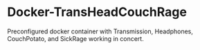 # Docker-TransHeadCouchRage
Preconfigured docker container with Transmission, Headphones, CouchPotato, and SickRage working in concert.
